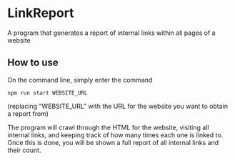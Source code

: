 # LinkReport

A program that generates a report of internal links within all pages of a website

## How to use

On the command line, simply enter the command

```
npm run start WEBSITE_URL
```

(replacing "WEBSITE_URL" with the URL for the website you want to obtain a report from)

The program will crawl through the HTML for the website, visiting all internal links,
and keeping track of how many times each one is linked to. Once this is done, you will
be shown a full report of all internal links and their count.